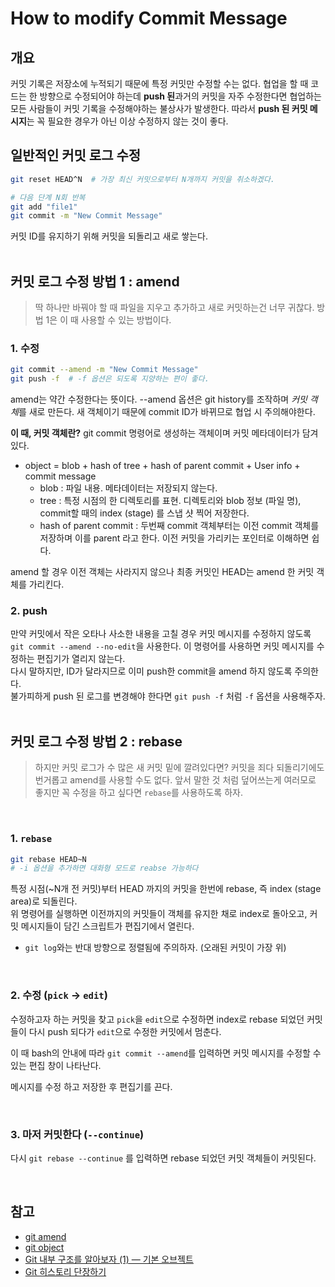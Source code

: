 # How to modify Commit Message

## 개요
커밋 기록은 저장소에 누적되기 때문에 특정 커밋만 수정할 수는 없다.
협업을 할 때 코드는 한 방향으로 수정되어야 하는데 **push 된**과거의 커밋을 자주 수정한다면 협업하는 모든 사람들이 커밋 기록을 수정해야하는 불상사가 발생한다. 따라서 **push 된 커밋 메시지**는 꼭 필요한 경우가 아닌 이상 수정하지 않는 것이 좋다.
<br>

## 일반적인 커밋 로그 수정
```bash
git reset HEAD^N  # 가장 최신 커밋으로부터 N개까지 커밋을 취소하겠다.

# 다음 단계 N회 반복
git add "file1"
git commit -m "New Commit Message"
```
커밋 ID를 유지하기 위해 커밋을 되돌리고 새로 쌓는다.
<br><br>

## 커밋 로그 수정 방법 1 : amend
> 딱 하나만 바꿔야 할 때 파일을 지우고 추가하고 새로 커밋하는건 너무 귀찮다. 방법 1은 이 때 사용할 수 있는 방법이다.

### 1. 수정
```bash
git commit --amend -m "New Commit Message"
git push -f  # -f 옵션은 되도록 지양하는 편이 좋다.
```
amend는 약간 수정한다는 뜻이다. --amend 옵션은 git history를 조작하며 *커밋 객체*를 새로 만든다. 새 객체이기 때문에 commit ID가 바뀌므로 협업 시 주의해야한다.<br>

**이 때, 커밋 객체란?**
git commit 명령어로 생성하는 객체이며 커밋 메타데이터가 담겨있다.
* object = blob + hash of tree + hash of parent commit + User info + commit message
    - blob : 파일 내용. 메타데이터는 저장되지 않는다.
    - tree : 특정 시점의 한 디렉토리를 표현.
        디렉토리와 blob 정보 (파일 명), commit할 때의 index (stage) 를 스냅 샷 찍어 저장한다.
    - hash of parent commit : 두번째 commit 객체부터는 이전 commit 객체를 저장하며 이를 parent 라고 한다. 이전 커밋을 가리키는 포인터로 이해하면 쉽다.

amend 할 경우 이전 객체는 사라지지 않으나 최종 커밋인 HEAD는 amend 한 커밋 객체를 가리킨다.
<br>

### 2. push
만약 커밋에서 작은 오타나 사소한 내용을 고칠 경우 커밋 메시지를 수정하지 않도록 `git commit --amend --no-edit`을 사용한다. 이 명령어를 사용하면 커밋 메시지를 수정하는 편집기가 열리지 않는다.<br>
다시 말하지만, ID가 달라지므로 이미 push한 commit을 amend 하지 않도록 주의한다.<br>
불가피하게 push 된 로그를 변경해야 한다면 `git push -f` 처럼 `-f` 옵션을 사용해주자.
<br><br>

## 커밋 로그 수정 방법 2 : rebase
> 하지만 커밋 로그가 수 많은 새 커밋 밑에 깔려있다면? 커밋을 죄다 되돌리기에도 번거롭고 amend를 사용할 수도 없다.
> 앞서 말한 것 처럼 덮어쓰는게 여러모로 좋지만 꼭 수정을 하고 싶다면 `rebase`를 사용하도록 하자.

<br>

### 1. `rebase`
```bash
git rebase HEAD~N
# -i 옵션을 추가하면 대화형 모드로 reabse 가능하다
```

특정 시점(~N개 전 커밋)부터 HEAD 까지의 커밋을 한번에 rebase, 즉 index (stage area)로 되돌린다.
<br>
위 명령어를 실행하면 이전까지의 커밋들이 객체를 유지한 채로 index로 돌아오고, 커밋 메시지들이 담긴 스크립트가 편집기에서 열린다.<br>

* `git log`와는 반대 방향으로 정렬됨에 주의하자. (오래된 커밋이 가장 위)

<br>

### 2. 수정 (`pick` -> `edit`)
수정하고자 하는 커밋을 찾고 `pick`을 `edit`으로 수정하면 index로 rebase 되었던 커밋들이 다시 push 되다가 `edit`으로 수정한 커밋에서 멈춘다.<br>

이 때 bash의 안내에 따라 `git commit --amend`를 입력하면 커밋 메시지를 수정할 수 있는 편집 창이 나타난다.<br>

메시지를 수정 하고 저장한 후 편집기를 끈다.<br>

<br>

### 3. 마저 커밋한다 (`--continue`)
다시 `git rebase --continue` 를 입력하면 rebase 되었던 커밋 객체들이 커밋된다.

<br>

## 참고
* [git amend](http://ohyecloudy.com/pnotes/archives/1983/)
* [git object](https://sjh836.tistory.com/37)
* [Git 내부 구조를 알아보자 (1) — 기본 오브젝트](https://medium.com/happyprogrammer-in-jeju/git-내부-구조를-알아보자-1-기본-오브젝트-81b34f85fe53)
* [Git 히스토리 단장하기](https://git-scm.com/book/ko/v2/Git-도구-히스토리-단장하기)